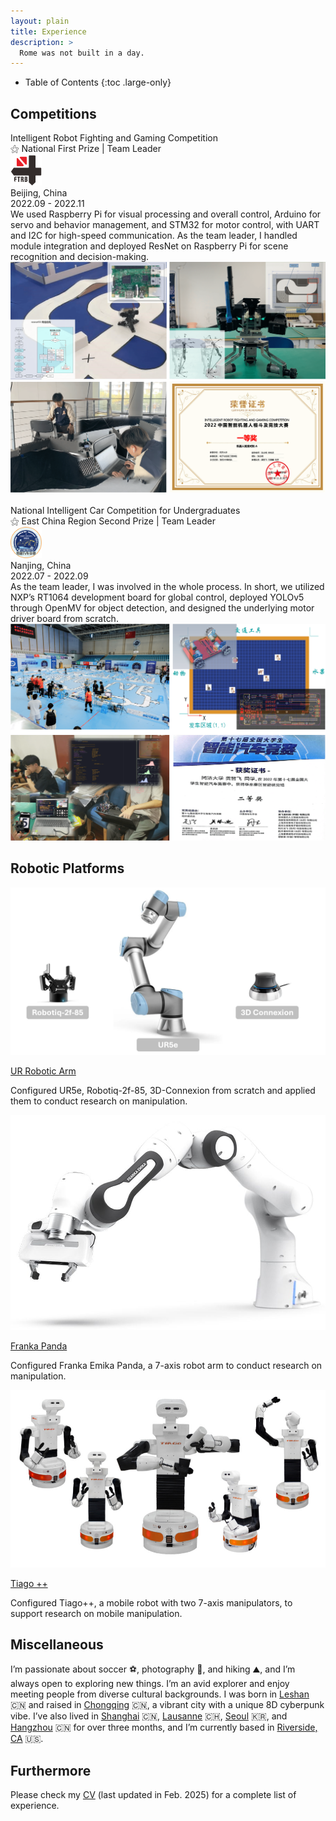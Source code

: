 ```yaml
---
layout: plain
title: Experience
description: >
  Rome was not built in a day.
---
```



<!--************************************************************************************************-->

- Table of Contents
{:toc .large-only}


<!--************************************************************************************************-->
## Competitions

<!-- Next Competition -->

<!-- AI ROBOT -->
<div class="competition-table">
    <div class="competition-title">
        <span class="competition-bold-title">Intelligent Robot Fighting and Gaming Competition</span>
        <br>
        <span class="competition-bold-light">⚝ National First Prize | Team Leader</span>
        <br>
    </div>
    <div class="competition-logo" >
        <img src="/assets/icons/game-firb.png" alt="firb-logo" style="height: 50px; width: 50px;">
    </div>
    <div class="competition-info" >
        <span class="competition-bold-italic">Beijing, China</span>
        <br>
        <span class="competition-bold-italic">2022.09 - 2022.11</span>
    </div>
</div>
<div class="competition-description">
    <span>
    We used Raspberry Pi for visual processing and overall control, Arduino for servo and behavior management, and STM32 for motor control, with UART and I2C for high-speed communication. As the team leader, I handled module integration and deployed ResNet on Raspberry Pi for scene recognition and decision-making.
    </span>
</div>
<div class="competition-image-container">
    <img src="/assets/competitions/airobot.png" alt="game-ai-robot-img">
</div>

<!-- MID -->
<br>

<!-- SMART CAR -->
<div class="competition-table">
    <div class="competition-title">
        <span class="competition-bold-title">National Intelligent Car Competition for Undergraduates</span>
        <br>
        <span class="competition-bold-light">⚝ East China Region Second Prize | Team Leader</span>
        <br>
    </div>
    <div class="competition-logo" >
        <img src="/assets/icons/game-smartcarrace.png" alt="firb-logo" style="height: 50px; width: 50px;">
    </div>
    <div class="competition-info" >
        <span class="competition-bold-italic">Nanjing, China</span>
        <br>
        <span class="competition-bold-italic">2022.07 - 2022.09</span>
    </div>
</div>
<div class="competition-description">
    <span>
  As the team leader, I was involved in the whole process. In short, we utilized NXP’s RT1064 development board for global control, deployed YOLOv5 through OpenMV for object detection, and designed the underlying motor driver board from scratch.
    </span>
</div>
<div class="competition-image-container">
    <img src="/assets/competitions/smartcar.png" alt="game-smart-car-img">
</div>


<!--************************************************************************************************-->
## Robotic Platforms

<div class="plantform-card-container">
    <div class="plantform-card">
        <img src="/assets/blog/ur_arm.png" alt="UR5e" class="plantform-card-image">
        <div class="plantform-card-content">
            <p class="plantform-card-title">
                <a href="/blog/robotics/2024-09-15-ur-robotic-arm/">UR Robotic Arm</a>
            </p>
            <p class="plantform-card-description">
            Configured UR5e, Robotiq-2f-85, 3D-Connexion from scratch and applied them to conduct research on manipulation.
            </p>
        </div>
    </div>
    <div class="plantform-card">
        <img src="/assets/blog/franka_arm.png" alt="Franka" class="plantform-card-image">
        <div class="plantform-card-content">
            <p class="plantform-card-title">
                <a href="/blog/robotics/2025-06-18-franka-panda/">Franka Panda</a>
            </p>
            <p class="plantform-card-description">
            Configured Franka Emika Panda, a 7-axis robot arm to conduct research on manipulation.
            </p>
        </div>
    </div>
    <div class="plantform-card">
        <img src="/assets/blog/tiago++_robot.png" alt="Tiago++" class="plantform-card-image">
        <div class="plantform-card-content">
            <p class="plantform-card-title">
                <a href="/blog/robotics/2025-08-18-tiago-plusplus/">Tiago ++</a>
            </p>
            <p class="plantform-card-description">
            Configured Tiago++, a mobile robot with two 7-axis manipulators, to support research on mobile manipulation.
            </p>
        </div>
    </div>
</div>


<!--************************************************************************************************-->
## Miscellaneous
I’m passionate about soccer ⚽️, photography 📸, and hiking ⛰️, and I’m always open to exploring new things. 
I’m an avid explorer and enjoy meeting people from diverse cultural backgrounds. 
I was born in [Leshan](https://en.wikipedia.org/wiki/Leshan) 🇨🇳 and raised in [Chongqing](https://en.wikipedia.org/wiki/Chongqing) 🇨🇳, a vibrant city with a unique 8D cyberpunk vibe.
I’ve also lived in [Shanghai](https://en.wikipedia.org/wiki/Shanghai) 🇨🇳, [Lausanne](https://en.wikipedia.org/wiki/Lausanne) 🇨🇭, [Seoul](https://en.wikipedia.org/wiki/Seoul) 🇰🇷, and [Hangzhou](https://en.wikipedia.org/wiki/Hangzhou) 🇨🇳 for over three months, and I’m currently based in [Riverside, CA](https://en.wikipedia.org/wiki/Riverside,_California) 🇺🇸.


<!--************************************************************************************************-->
## Furthermore
Please check my [CV](https://drive.google.com/file/d/188TomrJamBhVB0r13QgHT4oTGyGq4NAn/view?usp=drive_link) (last updated in Feb. 2025) for a complete list of experience.

<!-- Please check my [CV](/assets//zhefei/cv.pdf) for a full list of experiences. -->
<!-- <p>
<iframe src="/assets//zhefei/cv.pdf" width="100%" height="500px">
    This browser does not support PDFs. Please download the PDF to view it: <a href="/assets//zhefei/cv.pdf">Download PDF</a>.
</iframe> 
-->
